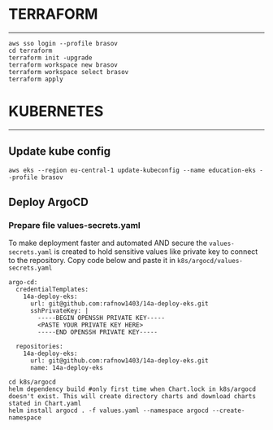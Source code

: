 # TERRAFORM
---
```
aws sso login --profile brasov
cd terraform
terraform init -upgrade
terraform workspace new brasov
terraform workspace select brasov
terraform apply
```

# KUBERNETES
---
## Update kube config
`aws eks --region eu-central-1 update-kubeconfig --name education-eks --profile brasov`

## Deploy ArgoCD

### Prepare file values-secrets.yaml
To make deployment faster and automated AND secure the `values-secrets.yaml` is created to hold sensitive values like private key to connect to the repository. Copy code below and paste it in `k8s/argocd/values-secrets.yaml`
```
argo-cd:
  credentialTemplates:
    14a-deploy-eks:
      url: git@github.com:rafnow1403/14a-deploy-eks.git
      sshPrivateKey: |
        -----BEGIN OPENSSH PRIVATE KEY-----
        <PASTE YOUR PRIVATE KEY HERE>
        -----END OPENSSH PRIVATE KEY-----

  repositories:
    14a-deploy-eks:
      url: git@github.com:rafnow1403/14a-deploy-eks.git
      name: 14a-deploy-eks 
```

```
cd k8s/argocd
helm dependency build #only first time when Chart.lock in k8s/argocd doesn't exist. This will create directory charts and download charts stated in Chart.yaml
helm install argocd . -f values.yaml --namespace argocd --create-namespace
```